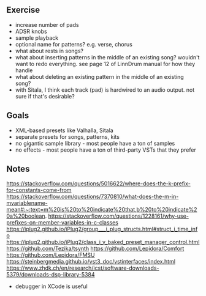 ## Exercise

- increase number of pads
- ADSR knobs
- sample playback
- optional name for patterns? e.g. verse, chorus
- what about rests in songs?
- what about inserting patterns in the middle of an existing song? wouldn't want to redo everything. see page 12 of LinnDrum manual for how they handle
- what about deleting an existing pattern in the middle of an existing song?
- with Sitala, I think each track (pad) is hardwired to an audio output. not sure if that's desirable?

## Goals

- XML-based presets like Valhalla, Sitala
- separate presets for songs, patterns, kits
- no gigantic sample library - most people have a ton of samples
- no effects - most people have a ton of third-party VSTs that they prefer

## Notes

https://stackoverflow.com/questions/5016622/where-does-the-k-prefix-for-constants-come-from
https://stackoverflow.com/questions/7370810/what-does-the-m-in-mvariablename-mean#:~:text=m%20is%20to%20indicate%20that,b%20to%20indicate%20a%20boolean.
https://stackoverflow.com/questions/1228161/why-use-prefixes-on-member-variables-in-c-classes
https://iplug2.github.io/iPlug2/group___i_plug_structs.html#struct_i_time_info
https://iplug2.github.io/iPlug2/class_i_v_baked_preset_manager_control.html
https://github.com/Tezika/tsynth
https://github.com/Lepidora/Comfort
https://github.com/Lepidora/FMSU
https://steinbergmedia.github.io/vst3_doc/vstinterfaces/index.html
https://www.zhdk.ch/en/research/icst/software-downloads-5379/downloads-dsp-library-5384

- debugger in XCode is useful
